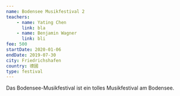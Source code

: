 ```yaml
---
name: Bodensee Musikfestival 2
teachers:
    - name: Yating Chen
      link: bla
    - name: Benjamin Wagner
      link: bli
fee: 500
startDate: 2020-01-06
endDate: 2019-07-30
city: Friedrichshafen
country: 德國
type: festival
---
```


Das Bodensee-Musikfestival ist ein tolles Musikfestival am Bodensee.